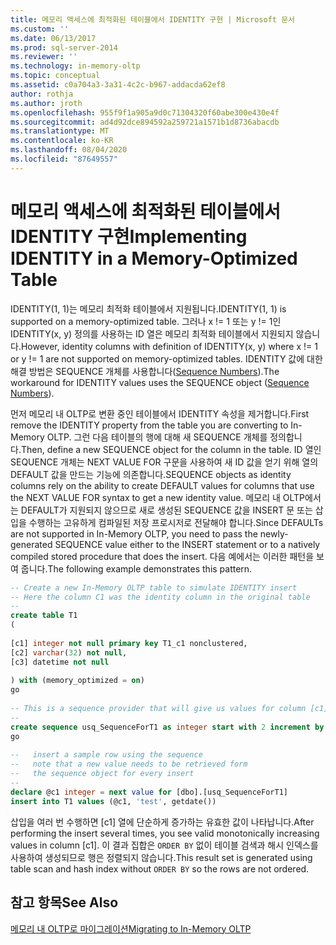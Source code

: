 ```yaml
---
title: 메모리 액세스에 최적화된 테이블에서 IDENTITY 구현 | Microsoft 문서
ms.custom: ''
ms.date: 06/13/2017
ms.prod: sql-server-2014
ms.reviewer: ''
ms.technology: in-memory-oltp
ms.topic: conceptual
ms.assetid: c0a704a3-3a31-4c2c-b967-addacda62ef8
author: rothja
ms.author: jroth
ms.openlocfilehash: 955f9f1a905a9d0c71304320f60abe300e430e4f
ms.sourcegitcommit: ad4d92dce894592a259721a1571b1d8736abacdb
ms.translationtype: MT
ms.contentlocale: ko-KR
ms.lasthandoff: 08/04/2020
ms.locfileid: "87649557"
---
```

# <a name="implementing-identity-in-a-memory-optimized-table"></a><span data-ttu-id="a549a-102">메모리 액세스에 최적화된 테이블에서 IDENTITY 구현</span><span class="sxs-lookup"><span data-stu-id="a549a-102">Implementing IDENTITY in a Memory-Optimized Table</span></span>
  <span data-ttu-id="a549a-103">IDENTITY(1, 1)는 메모리 최적화 테이블에서 지원됩니다.</span><span class="sxs-lookup"><span data-stu-id="a549a-103">IDENTITY(1, 1) is supported on a memory-optimized table.</span></span> <span data-ttu-id="a549a-104">그러나 x != 1 또는 y != 1인 IDENTITY(x, y) 정의를 사용하는 ID 열은 메모리 최적화 테이블에서 지원되지 않습니다.</span><span class="sxs-lookup"><span data-stu-id="a549a-104">However, identity columns with definition of IDENTITY(x, y) where x != 1 or y != 1 are not supported on memory-optimized tables.</span></span> <span data-ttu-id="a549a-105">IDENTITY 값에 대한 해결 방법은 SEQUENCE 개체를 사용합니다([Sequence Numbers](../sequence-numbers/sequence-numbers.md)).</span><span class="sxs-lookup"><span data-stu-id="a549a-105">The workaround for IDENTITY values uses the SEQUENCE object ([Sequence Numbers](../sequence-numbers/sequence-numbers.md)).</span></span>  
  
 <span data-ttu-id="a549a-106">먼저 메모리 내 OLTP로 변환 중인 테이블에서 IDENTITY 속성을 제거합니다.</span><span class="sxs-lookup"><span data-stu-id="a549a-106">First remove the IDENTITY property from the table you are converting to In-Memory OLTP.</span></span> <span data-ttu-id="a549a-107">그런 다음 테이블의 행에 대해 새 SEQUENCE 개체를 정의합니다.</span><span class="sxs-lookup"><span data-stu-id="a549a-107">Then, define a new SEQUENCE object for the column in the table.</span></span> <span data-ttu-id="a549a-108">ID 열인 SEQUENCE 개체는 NEXT VALUE FOR 구문을 사용하여 새 ID 값을 얻기 위해 열의 DEFAULT 값을 만드는 기능에 의존합니다.</span><span class="sxs-lookup"><span data-stu-id="a549a-108">SEQUENCE objects as identity columns rely on the ability to create DEFAULT values for columns that use the NEXT VALUE FOR syntax to get a new identity value.</span></span> <span data-ttu-id="a549a-109">메모리 내 OLTP에서는 DEFAULT가 지원되지 않으므로 새로 생성된 SEQUENCE 값을 INSERT 문 또는 삽입을 수행하는 고유하게 컴파일된 저장 프로시저로 전달해야 합니다.</span><span class="sxs-lookup"><span data-stu-id="a549a-109">Since DEFAULTs are not supported in In-Memory OLTP, you need to pass the newly-generated SEQUENCE value either to the INSERT statement or to a natively compiled stored procedure that does the insert.</span></span> <span data-ttu-id="a549a-110">다음 예에서는 이러한 패턴을 보여 줍니다.</span><span class="sxs-lookup"><span data-stu-id="a549a-110">The following example demonstrates this pattern.</span></span>  
  
```sql  
-- Create a new In-Memory OLTP table to simulate IDENTITY insert  
-- Here the column C1 was the identity column in the original table  
--  
create table T1  
(  
  
[c1] integer not null primary key T1_c1 nonclustered,  
[c2] varchar(32) not null,  
[c3] datetime not null  
  
) with (memory_optimized = on)  
go  
  
-- This is a sequence provider that will give us values for column [c1]  
--  
create sequence usq_SequenceForT1 as integer start with 2 increment by 1  
go  
  
--   insert a sample row using the sequence  
--   note that a new value needs to be retrieved form   
--   the sequence object for every insert  
--  
declare @c1 integer = next value for [dbo].[usq_SequenceForT1]  
insert into T1 values (@c1, 'test', getdate())  
```  
  
 <span data-ttu-id="a549a-111">삽입을 여러 번 수행하면 [c1] 열에 단순하게 증가하는 유효한 값이 나타납니다.</span><span class="sxs-lookup"><span data-stu-id="a549a-111">After performing the insert several times, you see valid monotonically increasing values in column [c1].</span></span> <span data-ttu-id="a549a-112">이 결과 집합은 `ORDER BY` 없이 테이블 검색과 해시 인덱스를 사용하여 생성되므로 행은 정렬되지 않습니다.</span><span class="sxs-lookup"><span data-stu-id="a549a-112">This result set is generated using table scan and hash index without `ORDER BY` so the rows are not ordered.</span></span>  
  
## <a name="see-also"></a><span data-ttu-id="a549a-113">참고 항목</span><span class="sxs-lookup"><span data-stu-id="a549a-113">See Also</span></span>  
 [<span data-ttu-id="a549a-114">메모리 내 OLTP로 마이그레이션</span><span class="sxs-lookup"><span data-stu-id="a549a-114">Migrating to In-Memory OLTP</span></span>](migrating-to-in-memory-oltp.md)  
  
  
